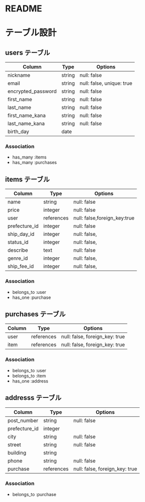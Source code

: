 # README


# テーブル設計

## users テーブル

| Column        | Type   | Options     |
| --------      | ------ | ----------- |
| nickname      | string | null: false |
| email         | string | null: false, unique: true|
|encrypted_password|string| null: false|
|first_name     | string | null: false |
|last_name      | string | null: false |
|first_name_kana| string | null: false |
|last_name_kana | string | null: false |
|birth_day      | date   |             |

### Association

- has_many :items
- has_many :purchases
 

## items テーブル

| Column      | Type     | Options                        |
| ------      | ------   | ------------------------------ |
| name        | string   | null: false                    |
| price       | integer  | null: false                    |
| user        |references| null: false,foreign_key:true   |
|prefecture_id| integer  | null: false                    |
|ship_day_id  |integer   | null: false,                   |
| status_id   | integer  | null: false,                   |
| describe    | text     | null: false                    |
| genre_id    | integer  | null: false,                   |
|ship_fee_id  | integer  | null: false,                   |

### Association

- belongs_to :user
- has_one :purchase


## purchases テーブル

| Column  | Type       | Options                        |
| ------  | ---------- | ------------------------------ |
| user    | references | null: false, foreign_key: true |
| item    | references | null: false, foreign_key: true |


### Association

- belongs_to :user
- belongs_to :item
- has_one :address

## addresss テーブル

| Column    | Type       | Options                        |
| -------   | ---------- | ------------------------------ |
|post_number| string     | null: false                    |
|prefecture_id| integer  |                   |
|city       | string     | null: false                    |
|street     | string     | null: false                    |
|building   | string     |                                |
|phone      | string     | null: false                    |
| purchase  | references | null: false, foreign_key: true |

### Association

- belongs_to :purchase

